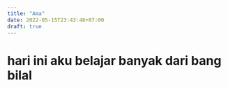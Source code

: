 ```yaml
---
title: "Ama"
date: 2022-05-15T23:43:48+07:00
draft: true
---
```

# hari ini aku belajar banyak dari bang bilal


